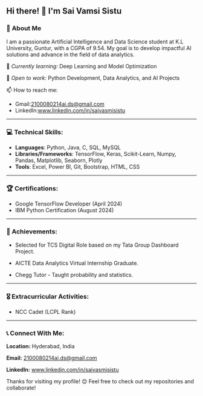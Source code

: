 
## **Hi there! 👋 I'm Sai Vamsi Sistu**

### 🚀 **About Me**

I am a passionate Artificial Intelligence and Data Science student at K.L University, Guntur, with a CGPA of 9.54. My goal is to develop impactful AI solutions and advance in the field of data analytics.

🌱 *Currently learning:* Deep Learning and Model Optimization

💼 *Open to work:* Python Development, Data Analytics, and AI Projects

📫 How to reach me: 
- Gmail:2100080214ai.ds@gmail.com 
- LinkedIn:www.linkedin.com/in/saivasmisistu



---
### **💻 Technical Skills**:
- **Languages**: Python, Java, C, SQL, MySQL
- **Libraries/Frameworks**: TensorFlow, Keras, Scikit-Learn, Numpy, Pandas, Matplotlib, Seaborn, Plotly
- **Tools**: Excel, Power BI, Git, Bootstrap, HTML, CSS

---

### **🏆 Certifications**:
- Google TensorFlow Developer (April 2024)
- IBM Python Certification (August 2024)

---

### **🌟 Achievements**:

- Selected for TCS Digital Role based on my Tata Group Dashboard Project.

- AICTE Data Analytics Virtual Internship Graduate.

- Chegg Tutor - Taught probability and statistics.
---
### **🎖 Extracurricular Activities**:

- NCC Cadet (LCPL Rank)

---

### **📞 Connect With Me**:

**Location:** Hyderabad, India

**Email:** 2100080214ai.ds@gmail.com

**LinkedIn:** www.linkedin.com/in/saivasmisistu

Thanks for visiting my profile! 😊 Feel free to check out my repositories and collaborate!





